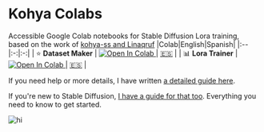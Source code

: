 # Kohya Colabs

Accessible Google Colab notebooks for Stable Diffusion Lora training, based on the work of [kohya-ss and Linaqruf](https://github.com/Linaqruf/kohya-trainer)
|Colab|English|Spanish|
|:--|:-:|:-:|
| ⭐ **Dataset Maker** | <a target="_blank" href="https://colab.research.google.com/github/https://colab.research.google.com/github/hollowstrawberry/kohya-colab/blob/main/Dataset_Maker.ipynb"> <img src="https://colab.research.google.com/assets/colab-badge.svg" alt="Open In Colab"/> </a> | [🇪🇸](https://colab.research.google.com/github/hollowstrawberry/kohya-colab/blob/main/Spanish_Dataset_Maker.ipynb) |
| 📊 **Lora Trainer** | <a target="_blank" href="https://colab.research.google.com/github/https://colab.research.google.com/github/hollowstrawberry/kohya-colab/blob/main/Lora_Trainer.ipynb"> <img src="https://colab.research.google.com/assets/colab-badge.svg" alt="Open In Colab"/> </a> | [🇪🇸](https://colab.research.google.com/github/hollowstrawberry/kohya-colab/blob/main/Spanish_Lora_Trainer.ipynb) |

If you need help or more details, I have written [a detailed guide here](https://civitai.com/models/22530).

If you're new to Stable Diffusion, [I have a guide for that too](https://huggingface.co/hollowstrawberry/stable-diffusion-guide/blob/main/README.md#index). Everything you need to know to get started.

![hi](https://imagecache.civitai.com/xG1nkqKTMzGDvpLrqFT7WA/33b17b76-1223-4da2-835e-76b9529e7800/width=1919/296376)
